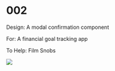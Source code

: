 # 002

Design: A modal confirmation component

For: A financial goal tracking app

To Help: Film Snobs

<img src="002.png" />